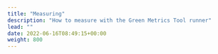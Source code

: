 ```yaml
---
title: "Measuring"
description: "How to measure with the Green Metrics Tool runner"
lead: ""
date: 2022-06-16T08:49:15+00:00
weight: 800
---
```

